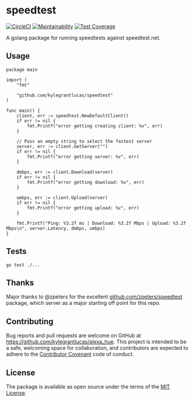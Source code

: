 # speedtest
[![CircleCI](https://circleci.com/gh/kylegrantlucas/speedtest.svg?style=shield)](https://circleci.com/gh/kylegrantlucas/speedtest) [![Maintainability](https://api.codeclimate.com/v1/badges/2130b46a52f698b3eaf1/maintainability)](https://codeclimate.com/github/kylegrantlucas/speedtest/maintainability) [![Test Coverage](https://api.codeclimate.com/v1/badges/2130b46a52f698b3eaf1/test_coverage)](https://codeclimate.com/github/kylegrantlucas/speedtest/test_coverage)

A golang package for running speedtests against speedtest.net.

## Usage
```
package main

import (
	"fmt"

	"github.com/kylegrantlucas/speedtest"
)

func main() {
	client, err := speedtest.NewDefaultClient()
	if err != nil {
		fmt.Printf("error getting creating client: %v", err)
	}
	
	// Pass an empty string to select the fastest server
	server, err := client.GetServer("")
	if err != nil {
		fmt.Printf("error getting server: %v", err)
	}

	dmbps, err := client.Download(server)
	if err != nil {
		fmt.Printf("error getting download: %v", err)
	}

	umbps, err := client.Upload(server)
	if err != nil {
		fmt.Printf("error getting upload: %v", err)
	}

	fmt.Printf("Ping: %3.2f ms | Download: %3.2f Mbps | Upload: %3.2f Mbps\n", server.Latency, dmbps, umbps)
}

```
## Tests
`go test ./...`
## Thanks

Major thanks to @zpeters for the excellent [github.com/zpeters/speedtest](https://github.com/zpeters/speedtest) package, which server as a major starting off point for this repo.

## Contributing

Bug reports and pull requests are welcome on GitHub at https://github.com/kylegrantlucas/alexa_hue. This project is intended to be a safe, welcoming space for collaboration, and contributors are expected to adhere to the [Contributor Covenant](http://contributor-covenant.org) code of conduct.

## License

The package is available as open source under the terms of the [MIT License](http://opensource.org/licenses/MIT).
